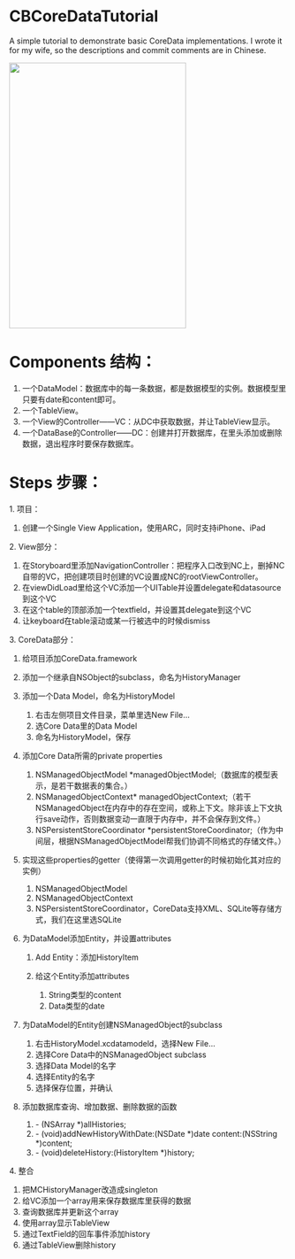 CBCoreDataTutorial
==================

A simple tutorial to demonstrate basic CoreData implementations. I wrote it for my wife, so the descriptions and commit comments are in Chinese.

<img src="https://raw.github.com/CocoaBob/CBCoreDataTutorial/master/screenshot.png" width="320" height="480"/>

Components 结构：
==================

1.  一个DataModel：数据库中的每一条数据，都是数据模型的实例。数据模型里只要有date和content即可。
2.  一个TableView。
3.  一个View的Controller——VC：从DC中获取数据，并让TableView显示。
4.  一个DataBase的Controller——DC：创建并打开数据库，在里头添加或删除数据，退出程序时要保存数据库。

Steps 步骤：
==================

1\. 项目：

1.  创建一个Single View Application，使用ARC，同时支持iPhone、iPad

2\. View部分：

1.  在Storyboard里添加NavigationController：把程序入口改到NC上，删掉NC自带的VC，把创建项目时创建的VC设置成NC的rootViewController。
2.  在viewDidLoad里给这个VC添加一个UITable并设置delegate和datasource到这个VC
3.  在这个table的顶部添加一个textfield，并设置其delegate到这个VC
4.  让keyboard在table滚动或某一行被选中的时候dismiss

3\. CoreData部分：

1. 给项目添加CoreData.framework

2. 添加一个继承自NSObject的subclass，命名为HistoryManager

3. 添加一个Data Model，命名为HistoryModel

	1.  右击左侧项目文件目录，菜单里选New File…
	2.  选Core Data里的Data Model
	3.  命名为HistoryModel，保存

4. 添加Core Data所需的private properties

	1.  NSManagedObjectModel
    \*managedObjectModel;（数据库的模型表示，是若干数据表的集合。）
	2.  NSManagedObjectContext\*
    managedObjectContext;（若干NSManagedObject在内存中的存在空间，或称上下文。除非该上下文执行save动作，否则数据变动一直限于内存中，并不会保存到文件。）
	3.  NSPersistentStoreCoordinator
    \*persistentStoreCoordinator;（作为中间层，根据NSManagedObjectModel帮我们协调不同格式的存储文件。）

5. 实现这些properties的getter（使得第一次调用getter的时候初始化其对应的实例）

	1. NSManagedObjectModel
	2. NSManagedObjectContext
	3. NSPersistentStoreCoordinator，CoreData支持XML、SQLite等存储方式，我们在这里选SQLite

6. 为DataModel添加Entity，并设置attributes

	1. Add Entity：添加HistoryItem
	
	2. 给这个Entity添加attributes

		1.  String类型的content
		2.  Data类型的date

7. 为DataModel的Entity创建NSManagedObject的subclass

	1.  右击HistoryModel.xcdatamodeld，选择New File…
	2.  选择Core Data中的NSManagedObject subclass
	3.  选择Data Model的名字
	4.  选择Entity的名字
	5.  选择保存位置，并确认

8. 添加数据库查询、增加数据、删除数据的函数

	1.  \- (NSArray \*)allHistories;
	2.  \- (void)addNewHistoryWithDate:(NSDate \*)date content:(NSString
	    \*)content;
	3.  \- (void)deleteHistory:(HistoryItem \*)history;

4\. 整合

1.  把MCHistoryManager改造成singleton
2.  给VC添加一个array用来保存数据库里获得的数据
3.  查询数据库并更新这个array
4.  使用array显示TableView
5.  通过TextField的回车事件添加history
6.  通过TableView删除history
